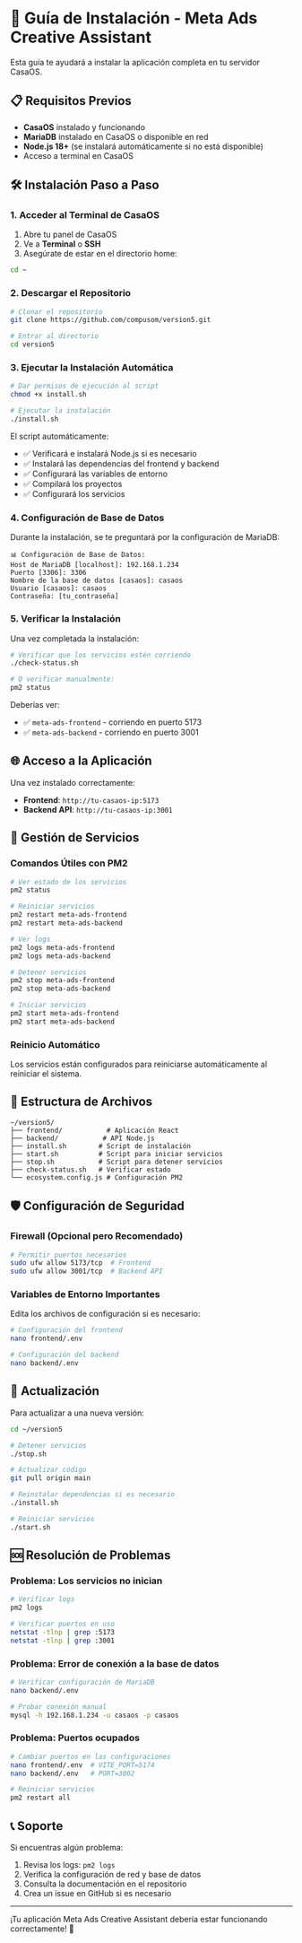 # 🚀 Guía de Instalación - Meta Ads Creative Assistant

Esta guía te ayudará a instalar la aplicación completa en tu servidor CasaOS.

## 📋 Requisitos Previos

- **CasaOS** instalado y funcionando
- **MariaDB** instalado en CasaOS o disponible en red
- **Node.js 18+** (se instalará automáticamente si no está disponible)
- Acceso a terminal en CasaOS

## 🛠️ Instalación Paso a Paso

### 1. Acceder al Terminal de CasaOS

1. Abre tu panel de CasaOS
2. Ve a **Terminal** o **SSH**
3. Asegúrate de estar en el directorio home:
```bash
cd ~
```

### 2. Descargar el Repositorio

```bash
# Clonar el repositorio
git clone https://github.com/compusom/version5.git

# Entrar al directorio
cd version5
```

### 3. Ejecutar la Instalación Automática

```bash
# Dar permisos de ejecución al script
chmod +x install.sh

# Ejecutar la instalación
./install.sh
```

El script automáticamente:
- ✅ Verificará e instalará Node.js si es necesario
- ✅ Instalará las dependencias del frontend y backend
- ✅ Configurará las variables de entorno
- ✅ Compilará los proyectos
- ✅ Configurará los servicios

### 4. Configuración de Base de Datos

Durante la instalación, se te preguntará por la configuración de MariaDB:

```
📊 Configuración de Base de Datos:
Host de MariaDB [localhost]: 192.168.1.234
Puerto [3306]: 3306
Nombre de la base de datos [casaos]: casaos
Usuario [casaos]: casaos
Contraseña: [tu_contraseña]
```

### 5. Verificar la Instalación

Una vez completada la instalación:

```bash
# Verificar que los servicios estén corriendo
./check-status.sh

# O verificar manualmente:
pm2 status
```

Deberías ver:
- ✅ `meta-ads-frontend` - corriendo en puerto 5173
- ✅ `meta-ads-backend` - corriendo en puerto 3001

## 🌐 Acceso a la Aplicación

Una vez instalado correctamente:

- **Frontend**: `http://tu-casaos-ip:5173`
- **Backend API**: `http://tu-casaos-ip:3001`

## 🔧 Gestión de Servicios

### Comandos Útiles con PM2

```bash
# Ver estado de los servicios
pm2 status

# Reiniciar servicios
pm2 restart meta-ads-frontend
pm2 restart meta-ads-backend

# Ver logs
pm2 logs meta-ads-frontend
pm2 logs meta-ads-backend

# Detener servicios
pm2 stop meta-ads-frontend
pm2 stop meta-ads-backend

# Iniciar servicios
pm2 start meta-ads-frontend
pm2 start meta-ads-backend
```

### Reinicio Automático

Los servicios están configurados para reiniciarse automáticamente al reiniciar el sistema.

## 📁 Estructura de Archivos

```
~/version5/
├── frontend/           # Aplicación React
├── backend/           # API Node.js
├── install.sh        # Script de instalación
├── start.sh          # Script para iniciar servicios
├── stop.sh           # Script para detener servicios
├── check-status.sh   # Verificar estado
└── ecosystem.config.js # Configuración PM2
```

## 🛡️ Configuración de Seguridad

### Firewall (Opcional pero Recomendado)

```bash
# Permitir puertos necesarios
sudo ufw allow 5173/tcp  # Frontend
sudo ufw allow 3001/tcp  # Backend API
```

### Variables de Entorno Importantes

Edita los archivos de configuración si es necesario:

```bash
# Configuración del frontend
nano frontend/.env

# Configuración del backend
nano backend/.env
```

## 🔄 Actualización

Para actualizar a una nueva versión:

```bash
cd ~/version5

# Detener servicios
./stop.sh

# Actualizar código
git pull origin main

# Reinstalar dependencias si es necesario
./install.sh

# Reiniciar servicios
./start.sh
```

## 🆘 Resolución de Problemas

### Problema: Los servicios no inician

```bash
# Verificar logs
pm2 logs

# Verificar puertos en uso
netstat -tlnp | grep :5173
netstat -tlnp | grep :3001
```

### Problema: Error de conexión a la base de datos

```bash
# Verificar configuración de MariaDB
nano backend/.env

# Probar conexión manual
mysql -h 192.168.1.234 -u casaos -p casaos
```

### Problema: Puertos ocupados

```bash
# Cambiar puertos en las configuraciones
nano frontend/.env  # VITE_PORT=5174
nano backend/.env   # PORT=3002

# Reiniciar servicios
pm2 restart all
```

## 📞 Soporte

Si encuentras algún problema:

1. Revisa los logs: `pm2 logs`
2. Verifica la configuración de red y base de datos
3. Consulta la documentación en el repositorio
4. Crea un issue en GitHub si es necesario

---

¡Tu aplicación Meta Ads Creative Assistant debería estar funcionando correctamente! 🎉
